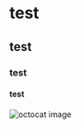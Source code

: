 # test
## test
### test
#### test
![octocat image](https://github.com/QuamrulSiddiqui/skills-communicate-using-markdown/assets/125456749/a5e542fc-4b97-49e9-be97-255a0c94227a)
